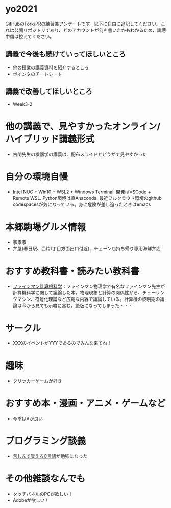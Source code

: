 # yo2021

GitHubのFork/PRの練習兼アンケートです。以下に自由に追記してください。これは公開リポジトリであり、どのアカウントが何を書いたかもわかるため、誹謗中傷は控えてください。

## 講義で今後も続けていってほしいところ
- 他の授業の講義資料を紹介するところ
- ポインタのチートシート

## 講義で改善してほしいところ
- Week3-2

# 他の講義で、見やすかったオンライン/ハイブリッド講義形式
- 古関先生の機器学の講義は、配布スライドとどうがで見やすかった

# 自分の環境自慢
- [Intel NUC](https://www.intel.co.jp/content/www/jp/ja/products/details/nuc.html) + Win10 + WSL2 + Windows Terminal. 開発はVSCode + Remote WSL. Python環境は直Anaconda. 最近フルクラウド環境のgithub codespacesが気になっている。身に危険が差し迫ったときはemacs

# 本郷駒場グルメ情報
- 家家家
- 丼屋(春日駅、西片1丁目方面出口付近)、チェーン店持ち帰り専用海鮮丼店

# おすすめ教科書・読みたい教科書
- [ファインマン計算機科学](https://www.amazon.co.jp/%E3%83%95%E3%82%A1%E3%82%A4%E3%83%B3%E3%83%9E%E3%83%B3%E8%A8%88%E7%AE%97%E6%A9%9F%E7%A7%91%E5%AD%A6-%E5%8E%9F-%E5%BA%B7%E5%A4%AB/dp/4000059416)：ファインマン物理学で有名なファインマン先生が計算機科学に関して議論した本。物理現象と計算の関係性から、チューリングマシン、符号化理論など広範な内容で議論している。計算機の黎明期の議論は今から見ても示唆に富む。絶版になってしまった・・・

# サークル
- XXXのイベントがYYYであるのでみんな来てね！

# 趣味
- クリッカーゲームが好き

# おすすめ本・漫画・アニメ・ゲームなど
- 今季はAが良い

# プログラミング談義
- [苦しんで覚えるC言語](https://9cguide.appspot.com/)が勉強になった

# その他雑談なんでも
- タッチパネルのPCが欲しい！
- Adobeが欲しい！